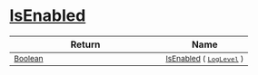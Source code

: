 # [IsEnabled](./SimpleConsoleLogger-100664042.md)



| Return | Name | 
| --- | --- | 
| <sub>[Boolean](https://docs.microsoft.com/en-us/dotnet/api/System.Boolean)</sub><img width=200/>| <sub>[IsEnabled](./SimpleConsoleLogger-100664042.md) ( [`LogLevel`](https://docs.microsoft.com/en-us/dotnet/api/Microsoft.Extensions.Logging.LogLevel) )</sub>| <br>


